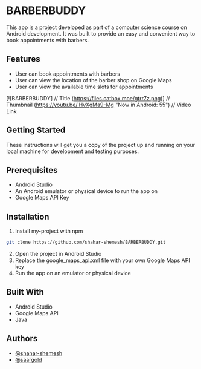 
# BARBERBUDDY


This app is a project developed as part of a computer science course on Android development. It was built to provide an easy and convenient way to book appointments with barbers.


## Features

- User can book appointments with barbers
- User can view the location of the barber shop on Google Maps
- User can view the available time slots for appointments



[![BARBERBUDDY] // Title
(https://files.catbox.moe/gtrr7z.png)] // Thumbnail
(https://youtu.be/lHvXgMa9-Mg "Now in Android: 55")    // Video Link


## Getting Started

These instructions will get you a copy of the project up and running on your local machine for development and testing purposes.

## Prerequisites

- Android Studio
- An Android emulator or physical device to run the app on
- Google Maps API Key
## Installation

1. Install my-project with npm

```bash
git clone https://github.com/shahar-shemesh/BARBERBUDDY.git

```

2. Open the project in Android Studio
3. Replace the google_maps_api.xml file with your own Google Maps API key
4. Run the app on an emulator or physical device

## Built With

- Android Studio
- Google Maps API
- Java
## Authors

- [@shahar-shemesh](https://www.github.com/shahar-shemesh)
- [@saargold](https://www.github.com/saargold)

